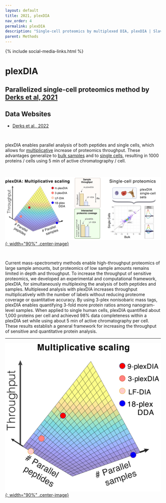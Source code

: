 ```yaml
---
layout: default
title: 2021, plexDIA
nav_order: 4
permalink: plexDIA
description: "Single-cell proteomics by multiplexed DIA, plexDIA | Slavov Laboratory"
parent: Methods
---
```

{% include social-media-links.html %}

# plexDIA

## Parallelized single-cell proteomics method by [Derks et al, 2021](https://www.biorxiv.org/content/10.1101/2021.11.03.467007v1)


## Data Websites
 * [Derks et al., 2022](https://scp.slavovlab.net/Derks_et_al_2022)

&nbsp;

plexDIA enables parallel analysis of both peptides and single cells, which allows for [multiplicative]() increase of proteomics throughput. These advantages generalize to [bulk samples](https://plexDIA.slavovlab.net/) and to [single cells](https://scp.slavovlab.net/Derks_et_al_2022), resulting in 1000 proteins / cells using 5 min of active chromatography / cell.

&nbsp;

[![plexDIA](Figs/plexDIA_4.png){: width="90%" .center-image}](https://plexdia.slavovlab.net/)

&nbsp;


Current mass-spectrometry methods enable high-throughput proteomics of large sample amounts, but proteomics of low sample amounts remains limited in depth and throughput. To increase the throughput of sensitive proteomics, we developed an experimental and computational framework, plexDIA, for simultaneously multiplexing the analysis of both peptides and samples. Multiplexed analysis with plexDIA increases throughput multiplicatively with the number of labels without reducing proteome coverage or quantitative accuracy. By using 3-plex nonisobaric mass tags, plexDIA enables quantifying 3-fold more protein ratios among nanogram-level samples. When applied to single human cells, plexDIA quantified about 1,000 proteins per cell and achieved 98% data completeness within a plexDIA set while using about 5 min of active chromatography per cell. These results establish a general framework for increasing the throughput of sensitive and quantitative protein analysis.

---

[![plexDIA](Figs/plexDIA_3.png){: width="90%" .center-image}](https://plexdia.slavovlab.net/)




&nbsp;  

&nbsp;

&nbsp;  

&nbsp;

&nbsp;


&nbsp;

&nbsp;

&nbsp;

&nbsp;

&nbsp;

&nbsp;

&nbsp;

&nbsp;

&nbsp;

&nbsp;

&nbsp;

&nbsp;

&nbsp;
